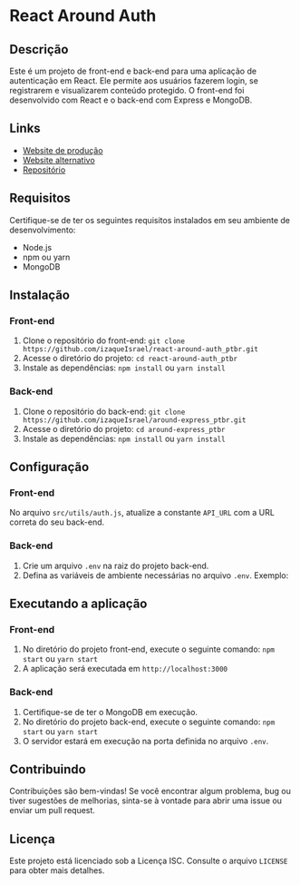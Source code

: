 # React Around Auth

## Descrição

Este é um projeto de front-end e back-end para uma aplicação de autenticação em React. Ele permite aos usuários fazerem login, se registrarem e visualizarem conteúdo protegido. O front-end foi desenvolvido com React e o back-end com Express e MongoDB.

## Links

- [Website de produção](https://www.izaque-israel.duckdns.org/)
- [Website alternativo](https://izaque-israel.duckdns.org/)
- [Repositório](https://github.com/izaqueIsrael/react-around-api-full_ptbr)

## Requisitos

Certifique-se de ter os seguintes requisitos instalados em seu ambiente de desenvolvimento:

- Node.js
- npm ou yarn
- MongoDB

## Instalação

### Front-end

1. Clone o repositório do front-end: `git clone https://github.com/izaqueIsrael/react-around-auth_ptbr.git`
2. Acesse o diretório do projeto: `cd react-around-auth_ptbr`
3. Instale as dependências: `npm install` ou `yarn install`

### Back-end

1. Clone o repositório do back-end: `git clone https://github.com/izaqueIsrael/around-express_ptbr.git`
2. Acesse o diretório do projeto: `cd around-express_ptbr`
3. Instale as dependências: `npm install` ou `yarn install`

## Configuração

### Front-end

No arquivo `src/utils/auth.js`, atualize a constante `API_URL` com a URL correta do seu back-end.

### Back-end

1. Crie um arquivo `.env` na raiz do projeto back-end.
2. Defina as variáveis de ambiente necessárias no arquivo `.env`. Exemplo:

## Executando a aplicação

### Front-end

1. No diretório do projeto front-end, execute o seguinte comando: `npm start` ou `yarn start`
2. A aplicação será executada em `http://localhost:3000`

### Back-end

1. Certifique-se de ter o MongoDB em execução.
2. No diretório do projeto back-end, execute o seguinte comando: `npm start` ou `yarn start`
3. O servidor estará em execução na porta definida no arquivo `.env`.

## Contribuindo

Contribuições são bem-vindas! Se você encontrar algum problema, bug ou tiver sugestões de melhorias, sinta-se à vontade para abrir uma issue ou enviar um pull request.

## Licença

Este projeto está licenciado sob a Licença ISC. Consulte o arquivo `LICENSE` para obter mais detalhes.
